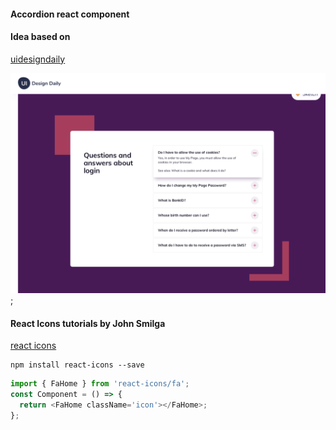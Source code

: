 #### Accordion react component

#### Idea based on

[uidesigndaily](https://uidesigndaily.com/posts/sketch-accordion-website-day-1175)

![](./idea.png);

#### React Icons tutorials by John Smilga

[react icons](https://react-icons.github.io/react-icons/)

```
npm install react-icons --save
```

```javascript
import { FaHome } from 'react-icons/fa';
const Component = () => {
  return <FaHome className='icon'></FaHome>;
};
```
